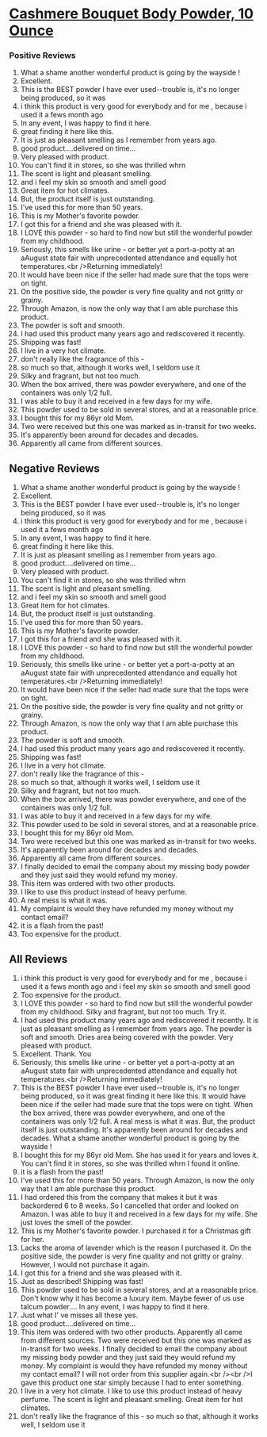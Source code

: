 # [Cashmere Bouquet Body Powder, 10 Ounce](https://products.checkmycream.com/products/Cashmere-Bouquet-Body-Powder-10-Ounce.html)

### Positive Reviews

<ol>
      <li>What a shame another wonderful product is going by the wayside !</li>
      <li>Excellent.  </li>
      <li>This is the BEST powder I have ever used--trouble is, it&#x27;s no longer being produced, so it was</li>
      <li>i think this product is very good for everybody and for me , because i used it a fews month ago</li>
      <li>In any event, I was happy to find it here.</li>
      <li>great finding it here like this.</li>
      <li>It is just as pleasant smelling as I remember from years ago.  </li>
      <li>good product....delivered on time...</li>
      <li>Very pleased with product.</li>
      <li>You can&#x27;t find it in stores, so she was thrilled whrn</li>
      <li>The scent is light and pleasant smelling.  </li>
      <li>and i feel my skin so smooth and smell good</li>
      <li>Great item for hot climates.</li>
      <li>But, the product itself is just outstanding.</li>
      <li>I&#x27;ve used this for more than 50 years.</li>
      <li>This is my Mother&#x27;s favorite powder.  </li>
      <li>I got this for a friend and she was pleased with it.</li>
      <li>I LOVE this powder - so hard to find now but still the wonderful powder from my childhood.  </li>
      <li>Seriously, this smells like urine - or better yet a port-a-potty at an aAugust state fair with unprecedented attendance and equally hot temperatures.&lt;br /&gt;Returning immediately!</li>
      <li>It would have been nice if the seller had made sure that the tops were on tight.</li>
      <li>On the positive side, the powder is very fine quality and not gritty or grainy.</li>
      <li>Through Amazon, is now the only way that I am able purchase this product.</li>
      <li>The powder is soft and smooth.  </li>
      <li>I had used this product many years ago and rediscovered it recently.  </li>
      <li>Shipping was fast!</li>
      <li>I live in a very hot climate.  </li>
      <li>don&#x27;t really like the fragrance of this -</li>
      <li>so much so that, although it works well, I seldom use it</li>
      <li>Silky and fragrant, but not too much.  </li>
      <li>When the box arrived, there was powder everywhere, and one of the containers was only 1/2 full.</li>
      <li>I was able to buy it and received in a few days for my wife.</li>
      <li>This powder used to be sold in several stores, and at a reasonable price.  </li>
      <li>I bought this for my 86yr old Mom.  </li>
      <li>Two were received but this one was marked as in-transit for two weeks.  </li>
      <li>It&#x27;s apparently been around for decades and decades.</li>
      <li>Apparently all came from different sources.  </li>
</ol>


<h2>Negative Reviews</h2>
<ol>
<li> What a shame another wonderful product is going by the wayside !</li>
<li> Excellent.  </li>
<li> This is the BEST powder I have ever used--trouble is, it&#x27;s no longer being produced, so it was</li>
<li> i think this product is very good for everybody and for me , because i used it a fews month ago</li>
<li> In any event, I was happy to find it here.</li>
<li> great finding it here like this.</li>
<li> It is just as pleasant smelling as I remember from years ago.  </li>
<li> good product....delivered on time...</li>
<li> Very pleased with product.</li>
<li> You can&#x27;t find it in stores, so she was thrilled whrn</li>
<li> The scent is light and pleasant smelling.  </li>
<li> and i feel my skin so smooth and smell good</li>
<li> Great item for hot climates.</li>
<li> But, the product itself is just outstanding.</li>
<li> I&#x27;ve used this for more than 50 years.</li>
<li> This is my Mother&#x27;s favorite powder.  </li>
<li> I got this for a friend and she was pleased with it.</li>
<li> I LOVE this powder - so hard to find now but still the wonderful powder from my childhood.  </li>
<li> Seriously, this smells like urine - or better yet a port-a-potty at an aAugust state fair with unprecedented attendance and equally hot temperatures.&lt;br /&gt;Returning immediately!</li>
<li> It would have been nice if the seller had made sure that the tops were on tight.</li>
<li> On the positive side, the powder is very fine quality and not gritty or grainy.</li>
<li> Through Amazon, is now the only way that I am able purchase this product.</li>
<li> The powder is soft and smooth.  </li>
<li> I had used this product many years ago and rediscovered it recently.  </li>
<li> Shipping was fast!</li>
<li> I live in a very hot climate.  </li>
<li> don&#x27;t really like the fragrance of this -</li>
<li> so much so that, although it works well, I seldom use it</li>
<li> Silky and fragrant, but not too much.  </li>
<li> When the box arrived, there was powder everywhere, and one of the containers was only 1/2 full.</li>
<li> I was able to buy it and received in a few days for my wife.</li>
<li> This powder used to be sold in several stores, and at a reasonable price.  </li>
<li> I bought this for my 86yr old Mom.  </li>
<li> Two were received but this one was marked as in-transit for two weeks.  </li>
<li> It&#x27;s apparently been around for decades and decades.</li>
<li> Apparently all came from different sources.  </li>
<li> I finally decided to email the company about my missing body powder and they just said they would refund my money.  </li>
<li> This item was ordered with two other products.  </li>
<li> I like to use this product instead of heavy perfume.  </li>
<li> A real mess is what it was.</li>
<li> My complaint is would they have refunded my money without my contact email?  </li>
<li> it is a flash from the past!</li>
<li> Too expensive for the product.</li>
</ol>

<h2>All Reviews</h2>

<ol>
    <li> i think this product is very good for everybody and for me , because i used it a fews month ago and i feel my skin so smooth and smell good</li>
    <li> Too expensive for the product.</li>
    <li> I LOVE this powder - so hard to find now but still the wonderful powder from my childhood.  Silky and fragrant, but not too much.  Try it.</li>
    <li> I had used this product many years ago and rediscovered it recently.  It is just as pleasant smelling as I remember from years ago.  The powder is soft and smooth.  Dries area being covered with the powder.  Very pleased with product.</li>
    <li> Excellent.  Thank. You</li>
    <li> Seriously, this smells like urine - or better yet a port-a-potty at an aAugust state fair with unprecedented attendance and equally hot temperatures.&lt;br /&gt;Returning immediately!</li>
    <li> This is the BEST powder I have ever used--trouble is, it&#x27;s no longer being produced, so it was great finding it here like this. It would have been nice if the seller had made sure that the tops were on tight. When the box arrived, there was powder everywhere, and one of the containers was only 1/2 full. A real mess is what it was. But, the product itself is just outstanding. It&#x27;s apparently been around for decades and decades. What a shame another wonderful product is going by the wayside !</li>
    <li> I bought this for my 86yr old Mom.  She has used it for years and loves it.  You can&#x27;t find it in stores, so she was thrilled whrn I found it online.</li>
    <li> it is a flash from the past!</li>
    <li> I&#x27;ve used this for more than 50 years. Through Amazon, is now the only way that I am able purchase this product.</li>
    <li> I had ordered this from the company that makes it but it was backordered 6 to 8 weeks. So I cancelled that order and looked on Amazon. I was able to buy it and received in a few days for my wife. She just loves the smell of the powder.</li>
    <li> This is my Mother&#x27;s favorite powder.  I purchased it for a Christmas gift for her.</li>
    <li> Lacks the aroma of lavender which is the reason I purchased it. On the positive side, the powder is very fine quality and not gritty or grainy. However, I would not purchase it again.</li>
    <li> I got this for a friend and she was pleased with it.</li>
    <li> Just as described! Shipping was fast!</li>
    <li> This powder used to be sold in several stores, and at a reasonable price.  Don&#x27;t know why it has become a luxury item.  Maybe fewer of us use talcum powder....  In any event, I was happy to find it here.</li>
    <li> Just what I&#x27; ve misses all these yes.</li>
    <li> good product....delivered on time...</li>
    <li> This item was ordered with two other products.  Apparently all came from different sources.  Two were received but this one was marked as in-transit for two weeks.  I finally decided to email the company about my missing body powder and they just said they would refund my money.  My complaint is would they have refunded my money without my contact email?  I will not order from this supplier again.&lt;br /&gt;&lt;br /&gt;I gave this product one star simply because I had to enter something.</li>
    <li> I live in a very hot climate.  I like to use this product instead of heavy perfume.  The scent is light and pleasant smelling.  Great item for hot climates.</li>
    <li> don&#x27;t really like the fragrance of this - so much so that, although it works well, I seldom use it</li>
</ol>




